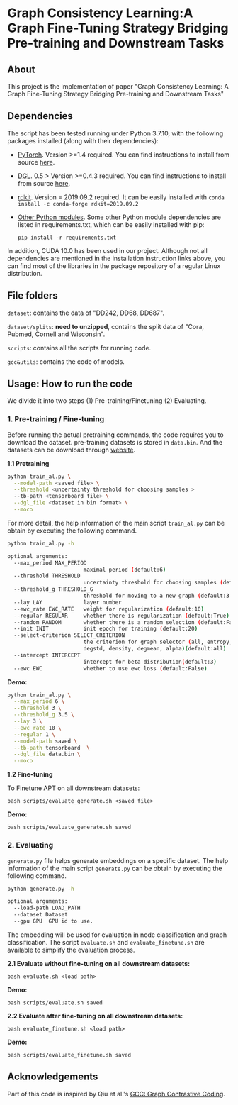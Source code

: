 # Graph Consistency Learning:A Graph Fine-Tuning Strategy Bridging Pre-training and Downstream Tasks

## About

This project is the implementation of paper "Graph Consistency Learning:A Graph Fine-Tuning Strategy Bridging Pre-training and Downstream Tasks"

## Dependencies
The script has been tested running under Python 3.7.10, with the following packages installed (along with their dependencies):

- [PyTorch](https://pytorch.org/). Version >=1.4 required. You can find instructions to install from source [here](https://pytorch.org/get-started/previous-versions/).
- [DGL](https://www.dgl.ai/). 0.5 > Version >=0.4.3 required. You can find instructions to install from source [here](https://www.dgl.ai/pages/start.html).
- [rdkit](https://anaconda.org/conda-forge/rdkit). Version = 2019.09.2 required. It can be easily installed with 
			```conda install -c conda-forge rdkit=2019.09.2```
- [Other Python modules](https://pypi.python.org). Some other Python module dependencies are listed in requirements.txt, which can be easily installed with pip:

	`pip install -r requirements.txt`

In addition, CUDA 10.0 has been used in our project. Although not all dependencies are mentioned in the installation instruction links above, you can find most of the libraries in the package repository of a regular Linux distribution.


## File folders

`dataset`: contains the data of "DD242, DD68, DD687".

`dataset/splits`: **need to unzipped**, contains the split data of "Cora, Pubmed, Cornell and Wisconsin".

`scripts`: contains all the scripts for running code.

`gcc&utils`: contains the code of models.


## Usage: How to run the code
We divide it into two steps (1) Pre-training/Finetuning (2) Evaluating.

### 1. Pre-training / Fine-tuning

Before running the actual pretraining commands, the code requires you to download the dataset. pre-training datasets is stored in `data.bin`. And the datasets can be download through [website](https://drive.google.com/file/d/1kbOciSHXSOAFV7X1CuL_nm9_2sxKeDfU/view).

**1.1 Pretraining**


```bash
python train_al.py \
  --model-path <saved file> \
  --threshold <uncertainty threshold for choosing samples >
  --tb-path <tensorboard file> \
  --dgl_file <dataset in bin format> \
  --moco
```
For more detail, the help information of the main script `train_al.py` can be obtain by executing the following command.

```bash
python train_al.py -h

optional arguments:
  --max_period MAX_PERIOD
                        maximal period (default:6)
  --threshold THRESHOLD
                        uncertainty threshold for choosing samples (default:3)
  --threshold_g THRESHOLD_G
                        threshold for moving to a new graph (default:3.5)
  --lay LAY             layer number
  --ewc_rate EWC_RATE   weight for regularization (default:10)
  --regular REGULAR     whether there is regularization (default:True)
  --random RANDOM       whether there is a random selection (default:False)
  --init INIT           init epoch for training (default:20)
  --select-criterion SELECT_CRITERION
                        the criterion for graph selector (all, entropy,
                        degstd, density, degmean, alpha)(default:all)
  --intercept INTERCEPT
                        intercept for beta distribution(default:3)
  --ewc EWC             whether to use ewc loss (default:False)

```

**Demo:**	

```bash
python train_al.py \
  --max_period 6 \
  --threshold 3 \
  --threshold_g 3.5 \
  --lay 3 \
  --ewc_rate 10 \
  --regular 1 \
  --model-path saved \
  --tb-path tensorboard  \
  --dgl_file data.bin \
  --moco 
```

**1.2 Fine-tuning**


To Finetune APT on all downstream datasets:

```
bash scripts/evaluate_generate.sh <saved file>
```

**Demo:**

```
bash scripts/evaluate_generate.sh saved
```

### 2. Evaluating

`generate.py` file helps generate embeddings on a specific dataset. The help information of the main script `generate.py` can be obtain by executing the following command.

```bash
python generate.py -h

optional arguments:
  --load-path LOAD_PATH
  --dataset Dataset
  --gpu GPU  GPU id to use.
```
The embedding will be used for evaluation in node classification and graph classification. The script `evaluate.sh` and `evaluate_finetune.sh` are available to simplify the evaluation process.

**2.1 Evaluate without fine-tuning on all downstream datasets:**

```
bash evaluate.sh <load path>
```


**Demo:**

```
bash scripts/evaluate.sh saved
```


**2.2 Evaluate after fine-tuning on all downstream datasets:**

```
bash evaluate_finetune.sh <load path>
```

**Demo:**

```
bash scripts/evaluate_finetune.sh saved
```


## Acknowledgements
Part of this code is inspired by Qiu et al.'s [GCC: Graph Contrastive Coding](https://github.com/THUDM/GCC).

